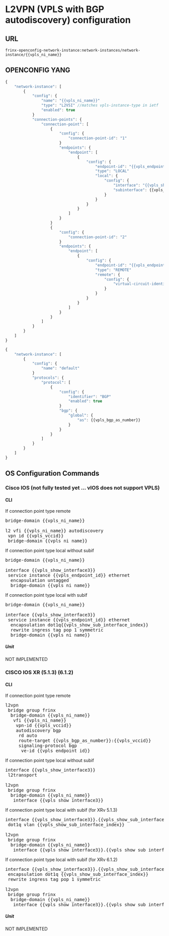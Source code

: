 # L2VPN (VPLS with BGP autodiscovery) configuration

## URL

```
frinx-openconfig-network-instance:network-instances/network-instance/{{vpls_ni_name}}
```

## OPENCONFIG YANG

```javascript
{
    "network-instance": [
        {
            "config": {
                "name": "{{vpls_ni_name}}"
                "type": "L2VSI" //matches vpls-instance-type in ietf
                "enabled": true
            }
            "connection-points": {
                "connection-point": [
                    {
                        "config": {
                            "connection-point-id": "1"
                        }
                        "endpoints": {
                            "endpoint": [
                                {
                                    "config": {
                                        "endpoint-id": "{{vpls_endpoint_id}}"
                                        "type": "LOCAL"
                                        "local": {
                                            "config": {
                                                "interface": "{{vpls_show_interface3}}"
                                                "subinterface": {{vpls_show_sub_interface_index}}
                                            }
                                        }
                                    }
                                }
                            ]
                        }
                    }
                    {
                        "config": {
                            "connection-point-id": "2"
                        }
                        "endpoints": {
                            "endpoint": [
                                {
                                    "config": {
                                        "endpoint-id": "{{vpls_endpoint_id}}"
                                        "type": "REMOTE"
                                        "remote": {
                                            "config": {
                                                "virtual-circuit-identifier": {{vpls_vccid}}
                                            }
                                        }
                                    }
                                }
                            ]
                        }
                    }
                ]
            }
        }
    ]
}
```

```javascript
{
    "network-instance": [
        {
            "config": {
                "name": "default"
            }
            "protocols": {
                "protocol": [
                    {
                        "config": {
                            "identifier": "BGP"
                            "enabled": true
                        }
                        "bgp": {
                            "global": {
                                "as": {{vpls_bgp_as_number}}
                            }
                        }
                    }
                ]
            }
        }
    ]
}
```

## OS Configuration Commands

### Cisco IOS (not fully tested yet ... vIOS does not support VPLS)

#### CLI

If connection point type remote
<pre>
bridge-domain {{vpls_ni_name}}

l2 vfi {{vpls_ni_name}} autodiscovery
 vpn id {{vpls_vccid}}
 bridge-domain {{vpls_ni_name}}
</pre>

If connection point type local without subif
<pre>
bridge-domain {{vpls_ni_name}}

interface {{vpls_show_interface3}}
 service instance {{vpls_endpoint_id}} ethernet
  encapsulation untagged
  bridge-domain {{vpls_ni_name}}
</pre>

If connection point type local with subif
<pre>
bridge-domain {{vpls_ni_name}}

interface {{vpls_show_interface3}}
 service instance {{vpls_endpoint_id}} ethernet
  encapsulation dot1q{{vpls_show_sub_interface_index}}
  rewrite ingress tag pop 1 symmetric
  bridge-domain {{vpls_ni_name}}
</pre>

##### Unit

NOT IMPLEMENTED

### CISCO IOS XR (5.1.3) (6.1.2)

#### CLI

If connection point type remote
<pre>
l2vpn
 bridge group frinx
  bridge-domain {{vpls_ni_name}}
   vfi {{vpls_ni_name}}
    vpn-id {{vpls_vccid}}
    autodiscovery bgp
     rd auto
     route-target {{vpls_bgp_as_number}}:{{vpls_vccid}}
     signaling-protocol bgp
      ve-id {{vpls_endpoint_id}}
</pre>

If connection point type local without subif
<pre>
interface {{vpls_show_interface3}}
 l2transport

l2vpn
 bridge group frinx
  bridge-domain {{vpls_ni_name}}
   interface {{vpls_show_interface3}}
</pre>

If connection point type local with subif (for XRv 5.1.3)
<pre>
interface {{vpls_show_interface3}}.{{vpls_show_sub_interface_index}} l2transport
 dot1q vlan {{vpls_show_sub_interface_index}}

l2vpn
 bridge group frinx
  bridge-domain {{vpls_ni_name}}
   interface {{vpls_show_interface3}}.{{vpls_show_sub_interface_index}}
</pre>

If connection point type local with subif (for XRv 6.1.2)
<pre>
interface {{vpls_show_interface3}}.{{vpls_show_sub_interface_index}} l2transport
 encapsulation dot1q {{vpls_show_sub_interface_index}}
 rewrite ingress tag pop 1 symmetric
 
l2vpn
 bridge group frinx
  bridge-domain {{vpls_ni_name}}
   interface {{vpls_show_interface3}}.{{vpls_show_sub_interface_index}}
</pre>

##### Unit

NOT IMPLEMENTED
